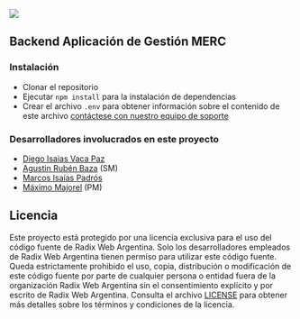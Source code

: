 ![](https://33333.cdn.cke-cs.com/kSW7V9NHUXugvhoQeFaf/images/2753a6ebbecb12ecfe956e5d8bcce6b683d7ba6db17834f9.jpg)

## Backend Aplicación de Gestión MERC

### Instalación

*   Clonar el repositorio
*   Ejecutar `npm install` para la instalación de dependencias 
*   Crear el archivo `.env` para obtener información sobre el contenido de este archivo [contáctese con nuestro equipo de soporte](mailto:contacto@radixweb.com.ar)

### Desarrolladores involucrados en este proyecto

*   [Diego Isaias Vaca Paz](https://github.com/orgs/Radix-Argentina/people/diegovacapaz)
*   [Agustin Rubén Baza](https://github.com/orgs/Radix-Argentina/people/agustinbaza) (SM)
*   [Marcos Isaías Padrós](https://github.com/orgs/Radix-Argentina/people/IsaiasPadros)
*   [Máximo Majorel](https://github.com/maximajorel) (PM)

## Licencia

Este proyecto está protegido por una licencia exclusiva para el uso del código fuente de Radix Web Argentina. Solo los desarrolladores empleados de Radix Web Argentina tienen permiso para utilizar este código fuente. Queda estrictamente prohibido el uso, copia, distribución o modificación de este código fuente por parte de cualquier persona o entidad fuera de la organización Radix Web Argentina sin el consentimiento explícito y por escrito de Radix Web Argentina. Consulta el archivo [LICENSE](LICENSE) para obtener más detalles sobre los términos y condiciones de la licencia.
